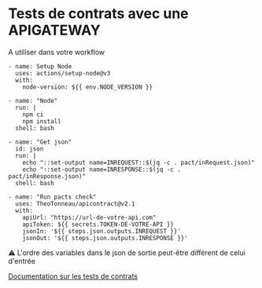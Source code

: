 # Tests de contrats avec une APIGATEWAY

A utiliser dans votre workflow

```     
- name: Setup Node
  uses: actions/setup-node@v3
  with:
    node-version: ${{ env.NODE_VERSION }}
    
- name: "Node"
  run: |
    npm ci
    npm install
  shell: bash
      
- name: "Get json"
  id: json
  run: |
    echo "::set-output name=INREQUEST::$(jq -c . pact/inRequest.json)"
    echo "::set-output name=INRESPONSE::$(jq -c . pact/inResponse.json)"
  shell: bash 
  
- name: "Run pacts check"
  uses: TheoTonneau/apicontract@v2.1
  with:
    apiUrl: "https://url-de-votre-api.com"
    apiToken: ${{ secrets.TOKEN-DE-VOTRE-API }}
    jsonIn: '${{ steps.json.outputs.INREQUEST }}'
    jsonOut: '${{ steps.json.outputs.INRESPONSE }}'
```

⚠️ L'ordre des variables dans le json de sortie peut-être différent de celui d'entrée

[Documentation sur les tests de contrats](https://pact.io/consumer)
